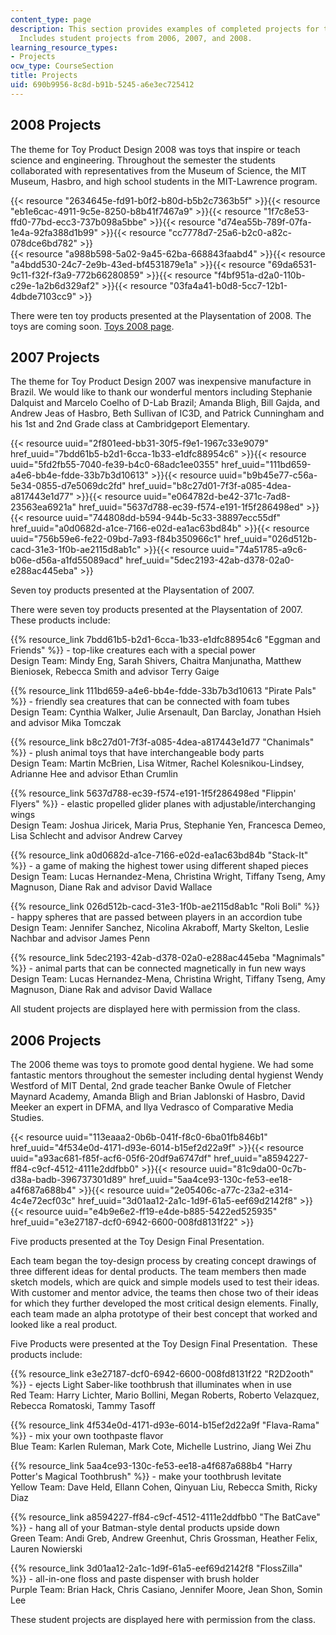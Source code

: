 ```yaml
---
content_type: page
description: This section provides examples of completed projects for the course.
  Includes student projects from 2006, 2007, and 2008.
learning_resource_types:
- Projects
ocw_type: CourseSection
title: Projects
uid: 690b9956-8c8d-b91b-5245-a6e3ec725412
---
```


2008 Projects
-------------

The theme for Toy Product Design 2008 was toys that inspire or teach science and engineering. Throughout the semester the students collaborated with representatives from the Museum of Science, the MIT Museum, Hasbro, and high school students in the MIT-Lawrence program.

{{< resource "2634645e-fd91-b0f2-b80d-b5b2c7363b5f" >}}{{< resource "eb1e6cac-4911-9c5e-8250-b8b41f7467a9" >}}{{< resource "1f7c8e53-ffd0-77bd-ecc3-737b098a5bbe" >}}{{< resource "d74ea55b-789f-07fa-1e4a-92fa388d1b99" >}}{{< resource "cc7778d7-25a6-b2c0-a82c-078dce6bd782" >}}  
{{< resource "a988b598-5a02-9a45-62ba-668843faabd4" >}}{{< resource "a4bdd530-24c7-2e9b-43ed-bf4531879e1a" >}}{{< resource "69da6531-9c11-f32f-f3a9-772b66280859" >}}{{< resource "f4bf951a-d2a0-110b-c29e-1a2b6d329af2" >}}{{< resource "03fa4a41-b0d8-5cc7-12b1-4dbde7103cc9" >}}

There were ten toy products presented at the Playsentation of 2008. The toys are coming soon. [Toys 2008 page](http://web.mit.edu/2.00b/www/pastyears/pages/toys08.html).

2007 Projects
-------------

The theme for Toy Product Design 2007 was inexpensive manufacture in Brazil. We would like to thank our wonderful mentors including Stephanie Dalquist and Marcelo Coelho of D-Lab Brazil; Amanda Bligh, Bill Gajda, and Andrew Jeas of Hasbro, Beth Sullivan of IC3D, and Patrick Cunningham and his 1st and 2nd Grade class at Cambridgeport Elementary.

{{< resource uuid="2f801eed-bb31-30f5-f9e1-1967c33e9079" href_uuid="7bdd61b5-b2d1-6cca-1b33-e1dfc88954c6" >}}{{< resource uuid="5fd2fb55-7040-fe39-b4c0-68adc1ee0355" href_uuid="111bd659-a4e6-bb4e-fdde-33b7b3d10613" >}}{{< resource uuid="b9b45e77-c56a-5e34-0855-d7e5069dc2fd" href_uuid="b8c27d01-7f3f-a085-4dea-a817443e1d77" >}}{{< resource uuid="e064782d-be42-371c-7ad8-23563ea6921a" href_uuid="5637d788-ec39-f574-e191-1f5f286498ed" >}}{{< resource uuid="744808dd-b594-944b-5c33-38897ecc55df" href_uuid="a0d0682d-a1ce-7166-e02d-ea1ac63bd84b" >}}{{< resource uuid="756b59e6-fe22-09bd-7a93-f84b350966c1" href_uuid="026d512b-cacd-31e3-1f0b-ae2115d8ab1c" >}}{{< resource uuid="74a51785-a9c6-b06e-d56a-a1fd55089acd" href_uuid="5dec2193-42ab-d378-02a0-e288ac445eba" >}}

Seven toy products presented at the Playsentation of 2007.

There were seven toy products presented at the Playsentation of 2007. These products include:

{{% resource_link 7bdd61b5-b2d1-6cca-1b33-e1dfc88954c6 "Eggman and Friends" %}} - top-like creatures each with a special power  
Design Team: Mindy Eng, Sarah Shivers, Chaitra Manjunatha, Matthew Bieniosek, Rebecca Smith and advisor Terry Gaige

{{% resource_link 111bd659-a4e6-bb4e-fdde-33b7b3d10613 "Pirate Pals" %}} - friendly sea creatures that can be connected with foam tubes  
Design Team: Cynthia Walker, Julie Arsenault, Dan Barclay, Jonathan Hsieh and advisor Mika Tomczak

{{% resource_link b8c27d01-7f3f-a085-4dea-a817443e1d77 "Chanimals" %}} - plush animal toys that have interchangeable body parts  
Design Team: Martin McBrien, Lisa Witmer, Rachel Kolesnikou-Lindsey, Adrianne Hee and advisor Ethan Crumlin

{{% resource_link 5637d788-ec39-f574-e191-1f5f286498ed "Flippin' Flyers" %}} - elastic propelled glider planes with adjustable/interchanging wings  
Design Team: Joshua Jiricek, Maria Prus, Stephanie Yen, Francesca Demeo, Lisa Schlecht and advisor Andrew Carvey

{{% resource_link a0d0682d-a1ce-7166-e02d-ea1ac63bd84b "Stack-It" %}} - a game of making the highest tower using different shaped pieces  
Design Team: Lucas Hernandez-Mena, Christina Wright, Tiffany Tseng, Amy Magnuson, Diane Rak and advisor David Wallace

{{% resource_link 026d512b-cacd-31e3-1f0b-ae2115d8ab1c "Roli Boli" %}} - happy spheres that are passed between players in an accordion tube  
Design Team: Jennifer Sanchez, Nicolina Akraboff, Marty Skelton, Leslie Nachbar and advisor James Penn

{{% resource_link 5dec2193-42ab-d378-02a0-e288ac445eba "Magnimals" %}} - animal parts that can be connected magnetically in fun new ways  
Design Team: Lucas Hernandez-Mena, Christina Wright, Tiffany Tseng, Amy Magnuson, Diane Rak and advisor David Wallace

All student projects are displayed here with permission from the class.

2006 Projects
-------------

The 2006 theme was toys to promote good dental hygiene. We had some fantastic mentors throughout the semester including dental hygienst Wendy Westford of MIT Dental, 2nd grade teacher Banke Owule of Fletcher Maynard Academy, Amanda Bligh and Brian Jablonski of Hasbro, David Meeker an expert in DFMA, and Ilya Vedrasco of Comparative Media Studies.

{{< resource uuid="113eaaa2-0b6b-041f-f8c0-6ba01fb846b1" href_uuid="4f534e0d-4171-d93e-6014-b15ef2d22a9f" >}}{{< resource uuid="a93ac681-f85f-acf6-05f6-20df9a6747df" href_uuid="a8594227-ff84-c9cf-4512-4111e2ddfbb0" >}}{{< resource uuid="81c9da00-0c7b-d38a-badb-396737301d89" href_uuid="5aa4ce93-130c-fe53-ee18-a4f687a688b4" >}}{{< resource uuid="2e05406c-a77c-23a2-e314-4c4e72ecf03c" href_uuid="3d01aa12-2a1c-1d9f-61a5-eef69d2142f8" >}}{{< resource uuid="e4b9e6e2-ff19-e4de-b885-5422ed525935" href_uuid="e3e27187-dcf0-6942-6600-008fd8131f22" >}}

Five products presented at the Toy Design Final Presentation.

Each team began the toy-design process by creating concept drawings of three different ideas for dental products. The team members then made sketch models, which are quick and simple models used to test their ideas. With customer and mentor advice, the teams then chose two of their ideas for which they further developed the most critical design elements. Finally, each team made an alpha prototype of their best concept that worked and looked like a real product.

Five Products were presented at the Toy Design Final Presentation.  These products include: 

{{% resource_link e3e27187-dcf0-6942-6600-008fd8131f22 "R2D2ooth" %}} - ejects Light Saber-like toothbrush that illuminates when in use  
Red Team: Harry Lichter, Mario Bollini, Megan Roberts, Roberto Velazquez, Rebecca Romatoski, Tammy Tasoff

{{% resource_link 4f534e0d-4171-d93e-6014-b15ef2d22a9f "Flava-Rama" %}} - mix your own toothpaste flavor  
Blue Team: Karlen Ruleman, Mark Cote, Michelle Lustrino, Jiang Wei Zhu

{{% resource_link 5aa4ce93-130c-fe53-ee18-a4f687a688b4 "Harry Potter's Magical Toothbrush" %}} - make your toothbrush levitate  
Yellow Team: Dave Held, Ellann Cohen, Qinyuan Liu, Rebecca Smith, Ricky Diaz

{{% resource_link a8594227-ff84-c9cf-4512-4111e2ddfbb0 "The BatCave" %}} - hang all of your Batman-style dental products upside down  
Green Team: Andi Greb, Andrew Greenhut, Chris Grossman, Heather Felix, Lauren Nowierski

{{% resource_link 3d01aa12-2a1c-1d9f-61a5-eef69d2142f8 "FlossZilla" %}} - all-in-one floss and paste dispenser with brush holder  
Purple Team: Brian Hack, Chris Casiano, Jennifer Moore, Jean Shon, Somin Lee

These student projects are displayed here with permission from the class.